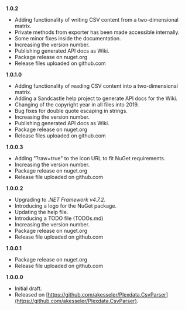 

**1.0.2**

- Adding functionality of writing CSV content from a two-dimensional matrix.
- Private methods from exporter has been made accessible internally.
- Some minor fixes inside the documentation.
- Increasing the version number.
- Publishing generated API docs as Wiki.
- Package release on nuget.org
- Release files uploaded on github.com

**1.0.1.0**

- Adding functionality of reading CSV content into a two-dimensional matrix.
- Adding a Sandcastle help project to generate API docs for the Wiki.
- Changing of the copyright year in all files into 2019.
- Bug fixes for double quote escaping in strings.
- Increasing the version number.
- Publishing generated API docs as Wiki.
- Package release on nuget.org
- Release files uploaded on github.com

**1.0.0.3**

- Adding "?raw=true" to the icon URL to fit NuGet requirements.
- Increasing the version number.
- Package release on nuget.org
- Release file uploaded on github.com

**1.0.0.2**

- Upgrading to *.NET Framework v4.7.2*.
- Introducing a logo for the NuGet package.
- Updating the help file.
- Introducing a TODO file (TODOs.md)
- Increasing the version number.
- Package release on nuget.org
- Release file uploaded on github.com

**1.0.0.1**

- Package release on nuget.org
- Release file uploaded on github.com

**1.0.0.0**

- Initial draft.
- Released on [https://github.com/akesseler/Plexdata.CsvParser](https://github.com/akesseler/Plexdata.CsvParser).

